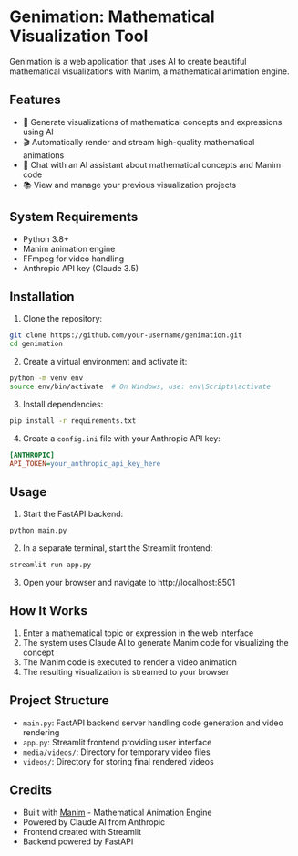 # Genimation: Mathematical Visualization Tool

Genimation is a web application that uses AI to create beautiful mathematical visualizations with Manim, a mathematical animation engine.

## Features

- 🧮 Generate visualizations of mathematical concepts and expressions using AI
- 🎬 Automatically render and stream high-quality mathematical animations
- 💬 Chat with an AI assistant about mathematical concepts and Manim code
- 📚 View and manage your previous visualization projects

## System Requirements

- Python 3.8+
- Manim animation engine
- FFmpeg for video handling
- Anthropic API key (Claude 3.5)

## Installation

1. Clone the repository:
```bash
git clone https://github.com/your-username/genimation.git
cd genimation
```

2. Create a virtual environment and activate it:
```bash
python -m venv env
source env/bin/activate  # On Windows, use: env\Scripts\activate
```

3. Install dependencies:
```bash
pip install -r requirements.txt
```

4. Create a `config.ini` file with your Anthropic API key:
```ini
[ANTHROPIC]
API_TOKEN=your_anthropic_api_key_here
```

## Usage

1. Start the FastAPI backend:
```bash
python main.py
```

2. In a separate terminal, start the Streamlit frontend:
```bash
streamlit run app.py
```

3. Open your browser and navigate to http://localhost:8501

## How It Works

1. Enter a mathematical topic or expression in the web interface
2. The system uses Claude AI to generate Manim code for visualizing the concept
3. The Manim code is executed to render a video animation
4. The resulting visualization is streamed to your browser

## Project Structure

- `main.py`: FastAPI backend server handling code generation and video rendering
- `app.py`: Streamlit frontend providing user interface
- `media/videos/`: Directory for temporary video files
- `videos/`: Directory for storing final rendered videos

## Credits

- Built with [Manim](https://github.com/ManimCommunity/manim) - Mathematical Animation Engine
- Powered by Claude AI from Anthropic
- Frontend created with Streamlit
- Backend powered by FastAPI